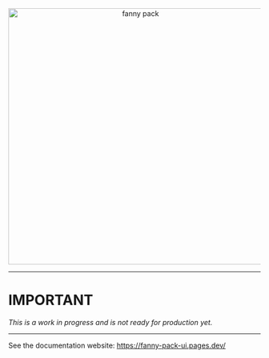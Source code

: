 <script lang="ts">
  import img from "static/fanny-pack.svg";
</script>

<div align="center">
    <img src={img} alt="fanny pack" width="512" /><br>
</div>

---

# IMPORTANT
*This is a work in progress and is not ready for production yet.*

---

See the documentation website: https://fanny-pack-ui.pages.dev/
